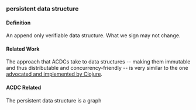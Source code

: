 ### persistent data structure

<h4>Definition</h4><p>An append only verifiable data structure. What we sign may not change.</p><h4>Related Work</h4><p>The approach that ACDCs take to data structures -- making them immutable and thus distributable and concurrency-friendly -- is very similar to the one <a href="https://github.com/candera/clojure-data-structures#collections-are-immutable">advocated and implemented by Clojure</a>.</p><h4>ACDC Related</h4><p>The persistent data structure is a graph</p>